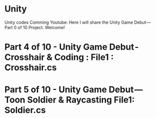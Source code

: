# Unity
Unity codes
Comming Youtube: 
Here I will share the Unity Game Debut — Part 0 of 10 Project. Welcome!

# Part 4 of 10 -  Unity Game Debut - Crosshair & Coding : File1 : Crosshair.cs
# Part 5 of 10 -  Unity Game Debut — Toon Soldier & Raycasting File1: Soldier.cs
